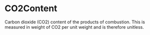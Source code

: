 CO2Content
==========

Carbon dioxide (CO2) content of the products of combustion. This is measured in weight of CO2 per unit weight and is therefore unitless.
